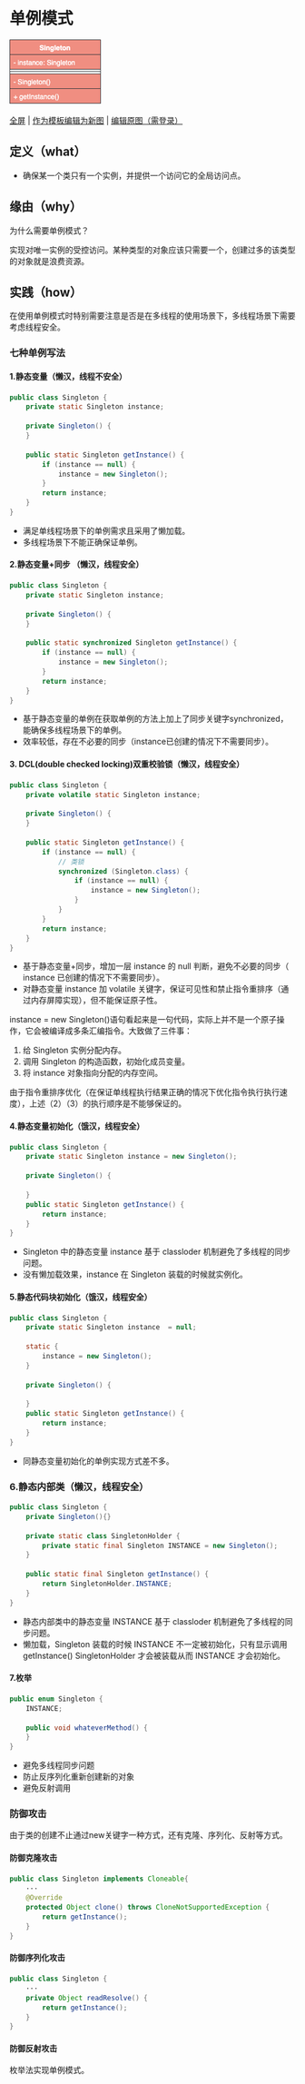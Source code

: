 # 单例模式

![单例模式](https://raw.githubusercontent.com/CodePoem/VDesignPatterns/master/docs/drawio/%E5%8D%95%E4%BE%8B%E6%A8%A1%E5%BC%8F.png)

<a href = "https://www.draw.io/?lightbox=1#Uhttps://raw.githubusercontent.com/CodePoem/VDesignPatterns/master/docs/drawio/%E5%8D%95%E4%BE%8B%E6%A8%A1%E5%BC%8F.png">全屏</a> |
<a href = "https://www.draw.io/#Uhttps://raw.githubusercontent.com/CodePoem/VDesignPatterns/master/docs/drawio/%E5%8D%95%E4%BE%8B%E6%A8%A1%E5%BC%8F.png">作为模板编辑为新图</a> |
<a href = "https://www.draw.io/#HCodePoem/VDesignPatterns/master/docs/drawio/%E5%8D%95%E4%BE%8B%E6%A8%A1%E5%BC%8F.drawio">编辑原图（需登录）</a>

## 定义（what）

- 确保某一个类只有一个实例，并提供一个访问它的全局访问点。

## 缘由（why）

为什么需要单例模式？

实现对唯一实例的受控访问。某种类型的对象应该只需要一个，创建过多的该类型的对象就是浪费资源。

## 实践（how）

在使用单例模式时特别需要注意是否是在多线程的使用场景下，多线程场景下需要考虑线程安全。

### 七种单例写法

#### 1.静态变量（懒汉，线程不安全）

```java
public class Singleton {
    private static Singleton instance;

    private Singleton() {
    }

    public static Singleton getInstance() {
        if (instance == null) {
            instance = new Singleton();
        }
        return instance;
    }
}
```

- 满足单线程场景下的单例需求且采用了懒加载。
- 多线程场景下不能正确保证单例。

#### 2.静态变量+同步 （懒汉，线程安全）

```java
public class Singleton {
    private static Singleton instance;

    private Singleton() {
    }

    public static synchronized Singleton getInstance() {
        if (instance == null) {
            instance = new Singleton();
        }
        return instance;
    }
}
```

- 基于静态变量的单例在获取单例的方法上加上了同步关键字synchronized，能确保多线程场景下的单例。
- 效率较低，存在不必要的同步（instance已创建的情况下不需要同步）。

#### 3. DCL(double checked locking)双重校验锁（懒汉，线程安全）

```java
public class Singleton {
    private volatile static Singleton instance;

    private Singleton() {
    }

    public static Singleton getInstance() {
        if (instance == null) {
            // 类锁
            synchronized (Singleton.class) {  
                if (instance == null) {
                    instance = new Singleton();
                }
            }
        }
        return instance;
    }
}
```

- 基于静态变量+同步，增加一层 instance 的 null 判断，避免不必要的同步（ instance 已创建的情况下不需要同步）。
- 对静态变量 instance 加 volatile 关键字，保证可见性和禁止指令重排序（通过内存屏障实现），但不能保证原子性。

instance = new Singleton()语句看起来是一句代码，实际上并不是一个原子操作，它会被编译成多条汇编指令。大致做了三件事：

1. 给 Singleton 实例分配内存。
2. 调用 Singleton 的构造函数，初始化成员变量。
3. 将 instance 对象指向分配的内存空间。

由于指令重排序优化（在保证单线程执行结果正确的情况下优化指令执行执行速度），上述（2）（3）的执行顺序是不能够保证的。

#### 4.静态变量初始化（饿汉，线程安全）

```java
public class Singleton {
    private static Singleton instance = new Singleton();

    private Singleton() {

    }
    public static Singleton getInstance() {
        return instance;
    }  
}  
```
  
- Singleton 中的静态变量 instance 基于 classloder 机制避免了多线程的同步问题。
- 没有懒加载效果，instance 在 Singleton 装载的时候就实例化。

#### 5.静态代码块初始化（饿汉，线程安全）

```java
public class Singleton {
    private static Singleton instance  = null;

    static {  
        instance = new Singleton();  
    }  

    private Singleton() {

    }
    public static Singleton getInstance() {
        return instance;
    }  
}  
```

- 同静态变量初始化的单例实现方式差不多。

### 6.静态内部类（懒汉，线程安全）

```java
public class Singleton {
    private Singleton(){}

    private static class SingletonHolder {
        private static final Singleton INSTANCE = new Singleton();
    }

    public static final Singleton getInstance() {
        return SingletonHolder.INSTANCE;
    }
}
```

- 静态内部类中的静态变量 INSTANCE 基于 classloder 机制避免了多线程的同步问题。
- 懒加载，Singleton 装载的时候 INSTANCE 不一定被初始化，只有显示调用 getInstance() SingletonHolder 才会被装载从而 INSTANCE 才会初始化。

#### 7.枚举

```java
public enum Singleton {  
    INSTANCE;  

    public void whateverMethod() {  
    }  
}  
```

- 避免多线程同步问题
- 防止反序列化重新创建新的对象
- 避免反射调用

### 防御攻击

由于类的创建不止通过new关键字一种方式，还有克隆、序列化、反射等方式。

#### 防御克隆攻击

```java
public class Singleton implements Cloneable{
    ···
    @Override
    protected Object clone() throws CloneNotSupportedException {
        return getInstance();
    }
}
```

#### 防御序列化攻击

```java
public class Singleton {
    ···
    private Object readResolve() {
        return getInstance();
    }
}
```

#### 防御反射攻击

枚举法实现单例模式。
